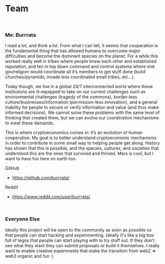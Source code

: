 # Team

<br>

### Me: Burrrata

I read a lot, and think a lot. From what I can tell, it seems that cooperation is the fundamental thing that has allowed humans to overcome major difficulties and become the dominant species on the planet. For a while this worked really well in tribes where people knew each other and established reputation, and ten in top down command and control systems where one gov/religion would coordinate all it’s members to get stuff done (build churches/pyramids, invade less coordinated small tribes, etc…).

Today though, we live in a global 24/7 interconnected world where these institutions are ill-equipped to take on our current challenges such as environmental challenges (tragedy of the commons), border-less culture/businesses/information (permission-less innovation), and a general inability for people to secure or verify information and value (and thus make informed decisions). We cannot solve these problems with the same level of thinking that created them, but we can evolve our coordination mechanisms to meet these demands.

This is where cryptoeconomics comes in: it’s an evolution of human cooperation. My goal is to better understand cryptoeconomic mechanisms in order to contribute in some small way to helping people get along. History has shown that this is possible, and the species, cultures, and societies that understood this are the ones that survived and thrived. Mars is cool, but I want to have fun here on earth too.

GitHub
- https://github.com/burrrata/

Reddit
- https://www.reddit.com/user/burrrata/

<br>

### Everyone Else

Ideally this project will be open to the community as soon as possible so that people can start hacking and experimenting. Ideally it's like a big box full of legos that people can start playing with to try stuff out. If they don't see what they want they can submit proposals or build it themselves. I really want to enable creative experiments that make the transition from web2 => web3 organic and fun :)

<br>
